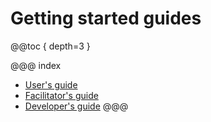 # Getting started guides

@@toc { depth=3 }

@@@ index
* [User's guide](users_guide.md)
* [Facilitator's guide](facilitators_guide.md)
* [Developer's guide](developer/index.md)
@@@